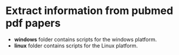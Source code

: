 # Extract information from pubmed pdf papers #


- **windows** folder contains scripts for the windows platform.
- **linux** folder contains scripts for the Linux platform.